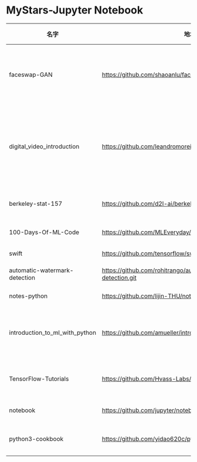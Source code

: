 # MyStars-Jupyter Notebook
|             名字             |                              地址                              |星数 |                                                    描述                                                     |      语言      | 大小 |
|------------------------------|----------------------------------------------------------------|----:|-------------------------------------------------------------------------------------------------------------|----------------|------|
|faceswap-GAN                  |https://github.com/shaoanlu/faceswap-GAN.git                    | 3153|A denoising autoencoder + adversarial losses and attention mechanisms for face swapping.                     |Jupyter Notebook|2 KB  |
|digital_video_introduction    |https://github.com/leandromoreira/digital_video_introduction.git|12670|A hands-on introduction to video technology: image, video, codec (av1, vp9, h265) and more (ffmpeg encoding).|Jupyter Notebook|26 KB |
|berkeley-stat-157             |https://github.com/d2l-ai/berkeley-stat-157.git                 | 2697|Homepage for STAT 157 at UC Berkeley                                                                         |Jupyter Notebook|774 KB|
|100-Days-Of-ML-Code           |https://github.com/MLEveryday/100-Days-Of-ML-Code.git           |18885|100-Days-Of-ML-Code中文版                                                                                    |Jupyter Notebook|43 KB |
|swift                         |https://github.com/tensorflow/swift.git                         | 6057|Swift for TensorFlow                                                                                         |Jupyter Notebook|3 KB  |
|automatic-watermark-detection |https://github.com/rohitrango/automatic-watermark-detection.git |  898|Project for Digital Image Processing                                                                         |Jupyter Notebook|38 KB |
|notes-python                  |https://github.com/lijin-THU/notes-python.git                   | 6293|中文 Python 笔记                                                                                             |Jupyter Notebook|11 KB |
|introduction_to_ml_with_python|https://github.com/amueller/introduction_to_ml_with_python.git  | 6145|Notebooks and code for the book "Introduction to Machine Learning with Python"                               |Jupyter Notebook|182 KB|
|TensorFlow-Tutorials          |https://github.com/Hvass-Labs/TensorFlow-Tutorials.git          | 9018|TensorFlow Tutorials with YouTube Videos                                                                     |Jupyter Notebook|66 KB |
|notebook                      |https://github.com/jupyter/notebook.git                         | 9100|Jupyter Interactive Notebook                                                                                 |Jupyter Notebook|31 KB |
|python3-cookbook              |https://github.com/yidao620c/python3-cookbook.git               |10136|《Python Cookbook》 3rd Edition Translation                                                                  |Jupyter Notebook|4 KB  |

